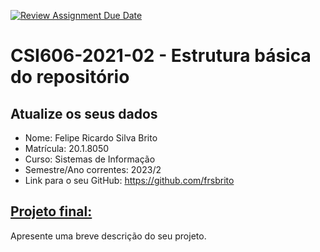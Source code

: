 [![Review Assignment Due Date](https://classroom.github.com/assets/deadline-readme-button-24ddc0f5d75046c5622901739e7c5dd533143b0c8e959d652212380cedb1ea36.svg)](https://classroom.github.com/a/OP3aNSDP)
# **CSI606-2021-02 - Estrutura básica do repositório**

## Atualize os seus dados

- Nome: Felipe Ricardo Silva Brito
- Matrícula: 20.1.8050
- Curso: Sistemas de Informação
- Semestre/Ano correntes: 2023/2 
- Link para o seu GitHub: https://github.com/frsbrito

## [Projeto final:](./Projeto/README.md)

Apresente uma breve descrição do seu projeto.
